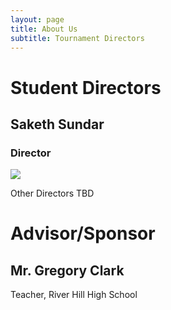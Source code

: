 ```yaml
---
layout: page
title: About Us
subtitle: Tournament Directors
---
```

# Student Directors
## Saketh Sundar
### Director 
![](https://media.discordapp.net/attachments/799693210384859198/803446670372634654/saketh_1.jpg?width=320&height=320)

Other Directors TBD
# Advisor/Sponsor
## Mr. Gregory Clark
Teacher, River Hill High School
